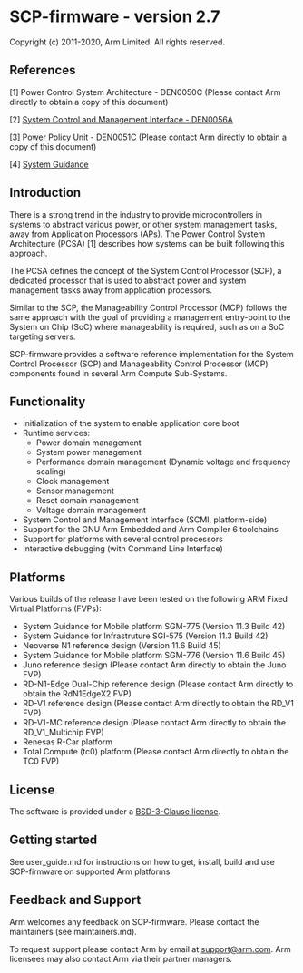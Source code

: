 SCP-firmware - version 2.7
==========================

Copyright (c) 2011-2020, Arm Limited. All rights reserved.

References
----------

[1] Power Control System Architecture - DEN0050C (Please contact Arm directly to
obtain a copy of this document)

[2] [System Control and Management Interface - DEN0056A](https://developer.arm.com/documentation/den0056/a/)

[3] Power Policy Unit - DEN0051C (Please contact Arm directly to obtain a copy
of this document)

[4] [System Guidance](https://developer.arm.com/products/system-design/system-guidance)

Introduction
------------

There is a strong trend in the industry to provide microcontrollers in systems
to abstract various power, or other system management tasks, away from
Application Processors (APs). The Power Control System Architecture (PCSA) [1]
describes how systems can be built following this approach.

The PCSA defines the concept of the System Control Processor (SCP), a dedicated
processor that is used to abstract power and system management tasks away from
application processors.

Similar to the SCP, the Manageability Control Processor (MCP) follows the same
approach with the goal of providing a management entry-point to the System on
Chip (SoC) where manageability is required, such as on a SoC targeting servers.

SCP-firmware provides a software reference implementation for the System Control
Processor (SCP) and Manageability Control Processor (MCP) components found in
several Arm Compute Sub-Systems.

Functionality
-------------

- Initialization of the system to enable application core boot
- Runtime services:
    - Power domain management
    - System power management
    - Performance domain management (Dynamic voltage and frequency scaling)
    - Clock management
    - Sensor management
    - Reset domain management
    - Voltage domain management
- System Control and Management Interface (SCMI, platform-side)
- Support for the GNU Arm Embedded and Arm Compiler 6 toolchains
- Support for platforms with several control processors
- Interactive debugging (with Command Line Interface)

Platforms
---------

Various builds of the release have been tested on the following ARM Fixed
Virtual Platforms (FVPs):

- System Guidance for Mobile platform SGM-775 (Version 11.3 Build 42)
- System Guidance for Infrastruture SGI-575 (Version 11.3 Build 42)
- Neoverse N1 reference design (Version 11.6 Build 45)
- System Guidance for Mobile platform SGM-776 (Version 11.6 Build 45)
- Juno reference design (Please contact Arm directly to obtain the Juno FVP)
- RD-N1-Edge Dual-Chip reference design  (Please contact Arm directly to obtain the
  RdN1EdgeX2 FVP)
- RD-V1 reference design  (Please contact Arm directly to obtain the RD_V1 FVP)
- RD-V1-MC reference design  (Please contact Arm directly to obtain the RD_V1_Multichip FVP)
- Renesas R-Car platform
- Total Compute (tc0) platform (Please contact Arm directly to obtain the TC0 FVP)

License
-------

The software is provided under a [BSD-3-Clause license](https://spdx.org/licenses/BSD-3-Clause.html).

Getting started
---------------

See user_guide.md for instructions on how to get, install, build and use
SCP-firmware on supported Arm platforms.

Feedback and Support
--------------------

Arm welcomes any feedback on SCP-firmware. Please contact the maintainers (see
maintainers.md).

To request support please contact Arm by email at support@arm.com. Arm licensees
may also contact Arm via their partner managers.
